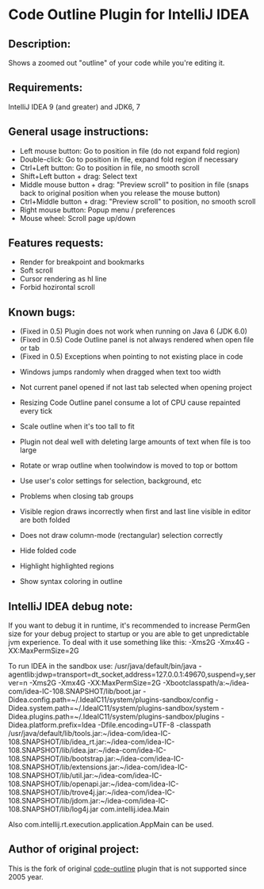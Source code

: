 Code Outline Plugin for IntelliJ IDEA
=====================================

Description:
------------
Shows a zoomed out "outline" of your code while you're editing it.

Requirements:
-------------
 IntelliJ IDEA 9 (and greater) and JDK6, 7

General usage instructions:
---------------------------
 * Left mouse button: Go to position in file (do not expand fold region)
 * Double-click: Go to position in file, expand fold region if necessary
 * Ctrl+Left button: Go to position in file, no smooth scroll
 * Shift+Left button + drag: Select text
 * Middle mouse button + drag: "Preview scroll" to position in file (snaps back to original position when you release the mouse button)
 * Ctrl+Middle button + drag: "Preview scroll" to position, no smooth scroll
 * Right mouse button: Popup menu / preferences
 * Mouse wheel: Scroll page up/down

Features requests:
------------------
 - Render for breakpoint and bookmarks
 - Soft scroll
 - Cursor rendering as hl line
 - Forbid hozirontal scroll

Known bugs:
-----------
 + (Fixed in 0.5) Plugin does not work when running on Java 6 (JDK 6.0)
 + (Fixed in 0.5) Code Outline panel is not always rendered when open file or tab
 + (Fixed in 0.5) Exceptions when pointing to not existing place in code
 - Windows jumps randomly when dragged when text too width
 - Not current panel opened if not last tab selected when opening project
 - Resizing Code Outline panel consume a lot of CPU cause repainted every tick
 
 - Scale outline when it's too tall to fit
 - Plugin not deal well with deleting large amounts of text when file is too large
 
 - Rotate or wrap outline when toolwindow is moved to top or bottom
 - Use user's color settings for selection, background, etc
 - Problems when closing tab groups
 - Visible region draws incorrectly when first and last line visible in editor are both folded
 - Does not draw column-mode (rectangular) selection correctly
 - Hide folded code
 - Highlight highlighted regions
 - Show syntax coloring in outline

IntelliJ IDEA debug note:
-------------------------
 If you want to debug it in runtime, it's recommended to increase PermGen size for
 your debug project to startup or you are able to get unpredictable jvm experience.
 To deal with it use something like this: -Xms2G -Xmx4G -XX:MaxPermSize=2G

 To run IDEA in the sandbox use:
 /usr/java/default/bin/java -agentlib:jdwp=transport=dt_socket,address=127.0.0.1:49670,suspend=y,server=n
 -Xms2G -Xmx4G -XX:MaxPermSize=2G -Xbootclasspath/a:~/idea-com/idea-IC-108.SNAPSHOT/lib/boot.jar
 -Didea.config.path=~/.IdeaIC11/system/plugins-sandbox/config
 -Didea.system.path=~/.IdeaIC11/system/plugins-sandbox/system
 -Didea.plugins.path=~/.IdeaIC11/system/plugins-sandbox/plugins
 -Didea.platform.prefix=Idea
 -Dfile.encoding=UTF-8
 -classpath /usr/java/default/lib/tools.jar:~/idea-com/idea-IC-108.SNAPSHOT/lib/idea_rt.jar:~/idea-com/idea-IC-108.SNAPSHOT/lib/idea.jar:~/idea-com/idea-IC-108.SNAPSHOT/lib/bootstrap.jar:~/idea-com/idea-IC-108.SNAPSHOT/lib/extensions.jar:~/idea-com/idea-IC-108.SNAPSHOT/lib/util.jar:~/idea-com/idea-IC-108.SNAPSHOT/lib/openapi.jar:~/idea-com/idea-IC-108.SNAPSHOT/lib/trove4j.jar:~/idea-com/idea-IC-108.SNAPSHOT/lib/jdom.jar:~/idea-com/idea-IC-108.SNAPSHOT/lib/log4j.jar
 com.intellij.idea.Main

 Also com.intellij.rt.execution.application.AppMain can be used.

Author of original project:
---------------------------
This is the fork of original [code-outline][] plugin that is not supported since 2005 year.

 [code-outline]: http://plugins.intellij.net/plugin/?idea&id=160
